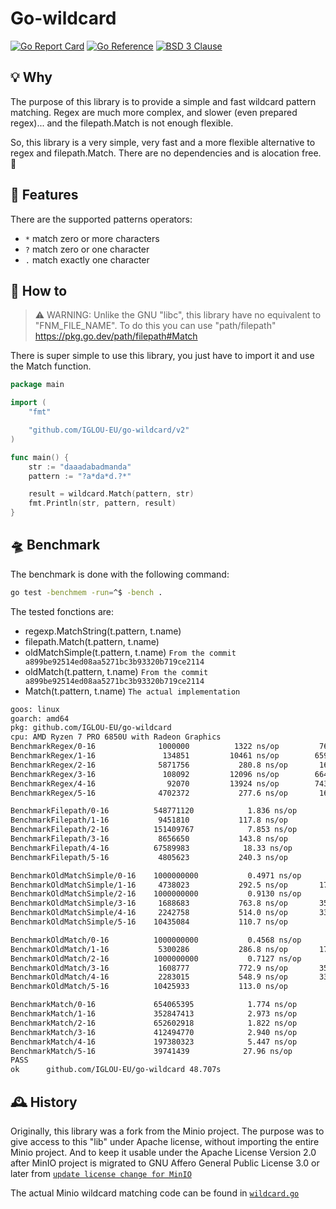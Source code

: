 # Go-wildcard

[![Go Report Card](https://goreportcard.com/badge/github.com/IGLOU-EU/go-wildcard)](https://goreportcard.com/report/github.com/IGLOU-EU/go-wildcard)
[![Go Reference](https://img.shields.io/badge/api-reference-blue)](https://pkg.go.dev/github.com/IGLOU-EU/go-wildcard)
[![BSD 3 Clause ](https://img.shields.io/badge/license-BSD_3_Clause-blue)](https://opensource.org/license/bsd-3-clause/)

## 💡 Why
The purpose of this library is to provide a simple and fast wildcard pattern matching.
Regex are much more complex, and slower (even prepared regex)... and the filepath.Match is not enough flexible.

So, this library is a very simple, very fast and a more flexible alternative to regex and filepath.Match. 
There are no dependencies and is alocation free. 🥳

## 🧰 Features
There are the supported patterns operators:
- `*` match zero or more characters
- `?` match zero or one character
- `.` match exactly one character

## 🧐 How to
>⚠️ WARNING: Unlike the GNU "libc", this library have no equivalent to "FNM_FILE_NAME". 
>To do this you can use "path/filepath" https://pkg.go.dev/path/filepath#Match

There is super simple to use this library, you just have to import it and use the Match function.
```go
package main

import (
	"fmt"

	"github.com/IGLOU-EU/go-wildcard/v2"
)

func main() {
    str := "daaadabadmanda"
    pattern := "?a*da*d.?*"

    result = wildcard.Match(pattern, str)
	fmt.Println(str, pattern, result)
}
```

## 🛸 Benchmark
The benchmark is done with the following command:
```bash
go test -benchmem -run=^$ -bench .
```

The tested fonctions are:
- regexp.MatchString(t.pattern, t.name)
- filepath.Match(t.pattern, t.name)
- oldMatchSimple(t.pattern, t.name) `From the commit a899be92514ed08aa5271bc3b93320b719ce2114`
- oldMatch(t.pattern, t.name) `From the commit a899be92514ed08aa5271bc3b93320b719ce2114`
- Match(t.pattern, t.name) `The actual implementation`

```bash
goos: linux
goarch: amd64
pkg: github.com/IGLOU-EU/go-wildcard
cpu: AMD Ryzen 7 PRO 6850U with Radeon Graphics     
BenchmarkRegex/0-16              1000000          1322 ns/op         765 B/op          9 allocs/op
BenchmarkRegex/1-16               134851         10461 ns/op        6592 B/op         26 allocs/op
BenchmarkRegex/2-16              5871756           280.8 ns/op       160 B/op          2 allocs/op
BenchmarkRegex/3-16               108092         12096 ns/op        6647 B/op         26 allocs/op
BenchmarkRegex/4-16                92070         13924 ns/op        7436 B/op         38 allocs/op
BenchmarkRegex/5-16              4702372           277.6 ns/op       160 B/op          2 allocs/op

BenchmarkFilepath/0-16          548771120            1.836 ns/op           0 B/op          0 allocs/op
BenchmarkFilepath/1-16           9451810           117.8 ns/op         0 B/op          0 allocs/op
BenchmarkFilepath/2-16          151409767            7.853 ns/op           0 B/op          0 allocs/op
BenchmarkFilepath/3-16           8656650           143.8 ns/op         0 B/op          0 allocs/op
BenchmarkFilepath/4-16          67589983            18.33 ns/op        0 B/op          0 allocs/op
BenchmarkFilepath/5-16           4805623           240.3 ns/op         0 B/op          0 allocs/op

BenchmarkOldMatchSimple/0-16    1000000000           0.4971 ns/op          0 B/op          0 allocs/op
BenchmarkOldMatchSimple/1-16     4738023           292.5 ns/op       176 B/op          1 allocs/op
BenchmarkOldMatchSimple/2-16    1000000000           0.9130 ns/op          0 B/op          0 allocs/op
BenchmarkOldMatchSimple/3-16     1688683           763.8 ns/op       352 B/op          2 allocs/op
BenchmarkOldMatchSimple/4-16     2242758           514.0 ns/op       336 B/op          2 allocs/op
BenchmarkOldMatchSimple/5-16    10435084           110.7 ns/op         0 B/op          0 allocs/op

BenchmarkOldMatch/0-16          1000000000           0.4568 ns/op          0 B/op          0 allocs/op
BenchmarkOldMatch/1-16           5300286           286.8 ns/op       176 B/op          1 allocs/op
BenchmarkOldMatch/2-16          1000000000           0.7127 ns/op          0 B/op          0 allocs/op
BenchmarkOldMatch/3-16           1608777           772.9 ns/op       352 B/op          2 allocs/op
BenchmarkOldMatch/4-16           2283015           548.9 ns/op       336 B/op          2 allocs/op
BenchmarkOldMatch/5-16          10425933           113.0 ns/op         0 B/op          0 allocs/op

BenchmarkMatch/0-16             654065395            1.774 ns/op           0 B/op          0 allocs/op
BenchmarkMatch/1-16             352847413            2.973 ns/op           0 B/op          0 allocs/op
BenchmarkMatch/2-16             652602918            1.822 ns/op           0 B/op          0 allocs/op
BenchmarkMatch/3-16             412494770            2.940 ns/op           0 B/op          0 allocs/op
BenchmarkMatch/4-16             197380323            5.447 ns/op           0 B/op          0 allocs/op
BenchmarkMatch/5-16             39741439            27.96 ns/op        0 B/op          0 allocs/op
PASS
ok      github.com/IGLOU-EU/go-wildcard 48.707s
```

## 🕰 History 
Originally, this library was a fork from the Minio project.
The purpose was to give access to this "lib" under Apache license, without importing the entire Minio project.
And to keep it usable under the Apache License Version 2.0 after MinIO project is migrated to GNU Affero General Public License 3.0 or later from [`update license change for MinIO`](https://github.com/minio/minio/commit/069432566fcfac1f1053677cc925ddafd750730a)

The actual Minio wildcard matching code can be found in [`wildcard.go`](https://github.com/minio/pkg/tree/main/wildcard)